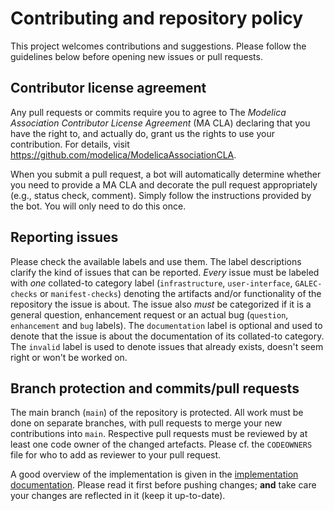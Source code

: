 # Contributing and repository policy

This project welcomes contributions and suggestions. Please follow the guidelines below before opening new issues or pull requests.

## Contributor license agreement

Any pull requests or commits require you to agree to The _Modelica Association Contributor License Agreement_ (MA CLA) declaring that you have the right to, and actually do, grant us the rights to use your contribution. For details, visit https://github.com/modelica/ModelicaAssociationCLA.

When you submit a pull request, a bot will automatically determine whether you need to provide a MA CLA and decorate the pull request appropriately (e.g., status check, comment). Simply follow the instructions provided by the bot. You will only need to do this once.

## Reporting issues

Please check the available labels and use them. The label descriptions clarify the kind of issues that can be reported. _Every_ issue must be labeled with _one_ collated-to category label (`infrastructure`, `user-interface`, `GALEC-checks` or `manifest-checks`) denoting the artifacts and/or functionality of the repository the issue is about. The issue also _must_ be categorized if it is a general question, enhancement request or an actual bug (`question`, `enhancement` and `bug` labels). The `documentation` label is optional and used to denote that the issue is about the documentation of its collated-to category. The `invalid` label is used to denote issues that already exists, doesn't seem right or won't be worked on.

## Branch protection and commits/pull requests

The main branch (`main`) of the repository is protected. All work must be done on separate branches, with pull requests to merge your new contributions into `main`. Respective pull requests must be reviewed by at least one code owner of the changed artefacts. Please cf. the `CODEOWNERS` file for who to add as reviewer to your pull request.

A good overview of the implementation is given in the [implementation documentation](documentation/implementation.md). Please read it first before pushing changes; **and** take care your changes are reflected in it (keep it up-to-date).